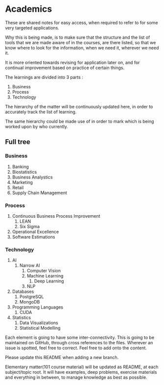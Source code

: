 # Academics

These are shared notes for easy access, when required to refer to for some very targeted applications.

Why this is being made, is to make sure that the structure and the list of tools that we are made aware of in the courses, are there listed, so that we know where to look for the information, when we need it, wherever we need it.

It is more oriented towards revising for application later on, and for continual improvement based on practice of certain things.

The learnings are divided into 3 parts :

1. Business
2. Process
3. Technology

The hierarchy of the matter will be continuously updated here, in order to accurately track the list of learning.

The same hierarchy could be made use of in order to mark which is being worked upon by who currently.

## Full tree

### Business

1. Banking
2. Biostatistics
3. Business Analystics
4. Marketing
5. Retail
6. Supply Chain Management

### Process

1. Continuous Business Process Improvement
	1. LEAN
	2. Six Sigma
2. Operational Excellence
3. Software Estimations

### Technology

1. AI
	1. Narrow AI
		1. Computer Vision
		2. Machine Learning
			1. Deep Learning
		3. NLP
2. Databases
	1. PostgreSQL
	2. MongoDB
3. Programming Languages
	1. CUDA
4. Statistics
	1. Data Visualizations
	2. Statistical Modelling

Each element is going to have some inter-connectivity. This is going to be maintained on GitHub, through cross references to the files.
Wherever an issue is spotted, feel free to correct. Feel free to add onto the content.

Please update this README when adding a new branch.

Elementary matter(101 course material) will be updated as README, at each subject/topic root.
It will have examples, deep problems, exercise materials and everything in between, to manage knowledge as best as possible.
